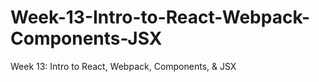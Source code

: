 # Week-13-Intro-to-React-Webpack-Components-JSX
Week 13: Intro to React, Webpack, Components, &amp; JSX
